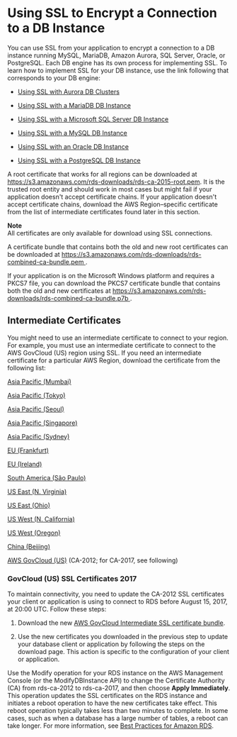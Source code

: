 # Using SSL to Encrypt a Connection to a DB Instance<a name="UsingWithRDS.SSL"></a>

You can use SSL from your application to encrypt a connection to a DB instance running MySQL, MariaDB, Amazon Aurora, SQL Server, Oracle, or PostgreSQL\. Each DB engine has its own process for implementing SSL\. To learn how to implement SSL for your DB instance, use the link following that corresponds to your DB engine: 

+ [Using SSL with Aurora DB Clusters](Aurora.Overview.md#Aurora.Overview.Security.SSL)

+ [Using SSL with a MariaDB DB Instance](CHAP_MariaDB.md#MariaDB.Concepts.SSLSupport)

+ [Using SSL with a Microsoft SQL Server DB Instance](SQLServer.Concepts.General.SSL.Using.md)

+ [Using SSL with a MySQL DB Instance](CHAP_MySQL.md#MySQL.Concepts.SSLSupport)

+ [Using SSL with an Oracle DB Instance](CHAP_Oracle.md#Oracle.Concepts.SSL)

+ [Using SSL with a PostgreSQL DB Instance](CHAP_PostgreSQL.md#PostgreSQL.Concepts.General.SSL)

A root certificate that works for all regions can be downloaded at [ https://s3\.amazonaws\.com/rds\-downloads/rds\-ca\-2015\-root\.pem](https://s3.amazonaws.com/rds-downloads/rds-ca-2015-root.pem)\. It is the trusted root entity and should work in most cases but might fail if your application doesn't accept certificate chains\. If your application doesn't accept certificate chains, download the AWS Region–specific certificate from the list of intermediate certificates found later in this section\. 

**Note**  
All certificates are only available for download using SSL connections\.

A certificate bundle that contains both the old and new root certificates can be downloaded at [ https://s3\.amazonaws\.com/rds\-downloads/rds\-combined\-ca\-bundle\.pem ](https://s3.amazonaws.com/rds-downloads/rds-combined-ca-bundle.pem)\. 

If your application is on the Microsoft Windows platform and requires a PKCS7 file, you can download the PKCS7 certificate bundle that contains both the old and new certificates at [ https://s3\.amazonaws\.com/rds\-downloads/rds\-combined\-ca\-bundle\.p7b ](https://s3.amazonaws.com/rds-downloads/rds-combined-ca-bundle.p7b)\. 

## Intermediate Certificates<a name="UsingWithRDS.SSL.IntermediateCertificates"></a>

You might need to use an intermediate certificate to connect to your region\. For example, you must use an intermediate certificate to connect to the AWS GovCloud \(US\) region using SSL\. If you need an intermediate certificate for a particular AWS Region, download the certificate from the following list:

[Asia Pacific \(Mumbai\)](https://s3.amazonaws.com/rds-downloads/rds-ca-2015-ap-south-1.pem)

[Asia Pacific \(Tokyo\)](https://s3.amazonaws.com/rds-downloads/rds-ca-2015-ap-northeast-1.pem)

[Asia Pacific \(Seoul\)](https://s3.amazonaws.com/rds-downloads/rds-ca-2015-ap-northeast-2.pem)

[Asia Pacific \(Singapore\)](https://s3.amazonaws.com/rds-downloads/rds-ca-2015-ap-southeast-1.pem)

[Asia Pacific \(Sydney\)](https://s3.amazonaws.com/rds-downloads/rds-ca-2015-ap-southeast-2.pem)

[EU \(Frankfurt\)](https://s3.amazonaws.com/rds-downloads/rds-ca-2015-eu-central-1.pem)

[EU \(Ireland\)](https://s3.amazonaws.com/rds-downloads/rds-ca-2015-eu-west-1.pem)

[South America \(São Paulo\)](https://s3.amazonaws.com/rds-downloads/rds-ca-2015-sa-east-1.pem)

[US East \(N\. Virginia\)](https://s3.amazonaws.com/rds-downloads/rds-ca-2015-us-east-1.pem)

[US East \(Ohio\)](https://s3.amazonaws.com/rds-downloads/rds-ca-2015-us-east-2.pem)

[US West \(N\. California\)](https://s3.amazonaws.com/rds-downloads/rds-ca-2015-us-west-1.pem)

[US West \(Oregon\)](https://s3.amazonaws.com/rds-downloads/rds-ca-2015-us-west-2.pem)

[ China \(Beijing\)](https://s3.amazonaws.com/rds-downloads/rds-cn-north-1-ca-certificate.pem)

[ AWS GovCloud \(US\)](https://s3-us-gov-west-1.amazonaws.com/rds-downloads/rds-ca-2012-us-gov-west-1.pem) \(CA\-2012; for CA\-2017, see following\)

### GovCloud \(US\) SSL Certificates 2017<a name="w3ab1c21c17c25c32"></a>

To maintain connectivity, you need to update the CA\-2012 SSL certificates your client or application is using to connect to RDS before August 15, 2017, at 20:00 UTC\. Follow these steps:

1. Download the new [AWS GovCloud Intermediate SSL certificate bundle](https://s3-us-gov-west-1.amazonaws.com/rds-downloads/rds-ca-bundle-us-gov-west-1.pem)\.

1. Use the new certificates you downloaded in the previous step to update your database client or application by following the steps on the download page\. This action is specific to the configuration of your client or application\.

Use the Modify operation for your RDS instance on the AWS Management Console \(or the ModifyDBInstance API\) to change the Certificate Authority \(CA\) from rds\-ca\-2012 to rds\-ca\-2017, and then choose **Apply Immediately**\. This operation updates the SSL certificates on the RDS instance and initiates a reboot operation to have the new certificates take effect\. This reboot operation typically takes less than two minutes to complete\. In some cases, such as when a database has a large number of tables, a reboot can take longer\. For more information, see [Best Practices for Amazon RDS](CHAP_BestPractices.md)\. 